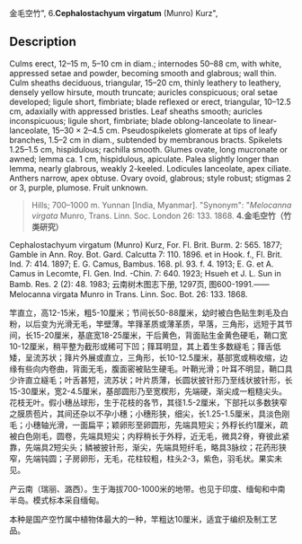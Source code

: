 金毛空竹",
6.**Cephalostachyum virgatum** (Munro) Kurz",

## Description
Culms erect, 12–15 m, 5–10 cm in diam.; internodes 50–88 cm, with white, appressed setae and powder, becoming smooth and glabrous; wall thin. Culm sheaths deciduous, triangular, 15–20 cm, thinly leathery to leathery, densely yellow hirsute, mouth truncate; auricles conspicuous; oral setae developed; ligule short, fimbriate; blade reflexed or erect, triangular, 10–12.5 cm, adaxially with appressed bristles. Leaf sheaths smooth; auricles inconspicuous; ligule short, fimbriate; blade oblong-lanceolate to linear-lanceolate, 15–30 × 2–4.5 cm. Pseudospikelets glomerate at tips of leafy branches, 1.5–2 cm in diam., subtended by membranous bracts. Spikelets 1.25–1.5 cm, hispidulous; rachilla smooth. Glumes ovate, long mucronate or awned; lemma ca. 1 cm, hispidulous, apiculate. Palea slightly longer than lemma, nearly glabrous, weakly 2-keeled. Lodicules lanceolate, apex ciliate. Anthers narrow, apex obtuse. Ovary ovoid, glabrous; style robust; stigmas 2 or 3, purple, plumose. Fruit unknown.

> Hills; 700–1000 m. Yunnan [India, Myanmar].
  "Synonym": "*Melocanna virgata* Munro, Trans. Linn. Soc. London 26: 133. 1868.
**4.金毛空竹（竹类研究）**

Cephalostachyum virgatum (Munro) Kurz, For. Fl. Brit. Burm. 2: 565. 1877; Gamble in Ann. Roy. Bot. Gard. Calcutta 7: 110. 1896. et in Hook. f., Fl. Brit. Ind. 7: 414. 1897; E. G. Camus, Bambus. 168. pl. 93. f. 4. 1913; E. G. et A. Camus in Lecomte, Fl. Gen. Ind. -Chin. 7: 640. 1923; Hsueh et J. L. Sun in Bamb. Res. 2 (2): 48. 1983; 云南树木图志下册, 1297页, 图600-1991.——Melocanna virgata Munro in Trans. Linn. Soc. Bot. 26: 133. 1868.

竿直立，高12-15米，粗5-10厘米；节间长50-88厘米，幼时被白色贴生刺毛及白粉，以后变为光滑无毛，竿壁薄。竿箨革质或薄革质，早落，三角形，远短于其节间，长15-20厘米，基底宽18-25厘米，干后黄色，背面贴生金黄色硬毛，鞘口宽10-12厘米，稍平整为截形或稀可下凹；箨耳明显，其上着生多数繸毛；箨舌低矮，呈流苏状；箨片外展或直立，三角形，长10-12.5厘米，基部宽或稍收缩，边缘有些向内卷曲，背面无毛，腹面密被贴生硬毛。叶鞘光滑；叶耳不明显，鞘口具少许直立繸毛；叶舌甚短，流苏状；叶片质薄，长圆状披针形乃至线状披针形，长15-30厘米，宽2-4.5厘米，基部圆形乃至宽楔形，先端硬，渐尖成一粗糙尖头。花枝无叶。假小穗丛球形，生于花枝的各节，其径1.5-2厘米，下部托以多数狭窄之膜质苞片，其间还杂以不孕小穗；小穗形狭，细尖，长1.25-1.5厘米，具淡色刚毛；小穗轴光滑，一面扁平；颖卵形至卵圆形，先端具短尖；外稃长约1厘米，疏被白色刚毛，圆卷，先端具短尖；内稃稍长于外稃，近无毛，微具2脊，脊彼此紧靠，先端具2短尖头；鳞被披针形，渐尖，先端具短纤毛，略具3脉纹；花药形狭窄，先端钝圆；子房卵形，无毛，花柱较粗，柱头2-3，紫色，羽毛状。果实未见。

产云南（瑞丽、潞西）。生于海拔700-1000米的地带。也见于印度、缅甸和中南半岛。模式标本采自缅甸。

本种是国产空竹属中植物体最大的一种，竿粗达10厘米，适宜于编织及制工艺品。
